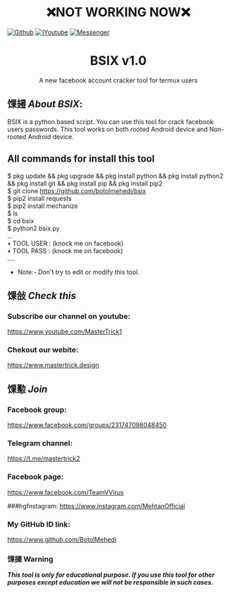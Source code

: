 <h1 align="center">❌NOT WORKING NOW❌</h1>

[![Github](https://img.shields.io/badge/Github-BOTOL--MEHEDI-green?style=flat-square&logo=github)](https://github.com/botolmehedi)
[![IYoutube](https://img.shields.io/badge/YOUTUBE-%40mastertrick1-red?style=flat-square&logo=youtube)](https://www.youtube.com/mastertrick1)
[![Messenger](https://img.shields.io/badge/Chat-Messenger-blue?style=flat-square&logo=messenger)](https://www.facebook.com/groups/231747098048450)

<h1 align="center">BSIX v1.0</h1>
<p align="center">
      A new facebook account cracker tool for termux users
</p>

## 馃攳 ***About BSIX***:

BSIX is a python based script. You can use this tool for crack facebook users passwords. This tool works on both rooted Android device and Non-rooted Android device.

## All commands for install this tool
$ pkg update && pkg upgrade && pkg install python && pkg install python2 && pkg install git && pkg install pip && pkg install pip2
<br/>
$ git clone https://github.com/botolmehedi/bsix
<br/>
$ pip2 install requests
<br/>
$ pip2 install mechanize
<br/>
$ ls
<br/>
$ cd bsix
<br/>
$ python2 bsix.py
<br/>
...
<br/>
• TOOL USER : (knock me on facebook)
<br/>
• TOOL PASS : (knock me on facebook)
<br/>
....
<br/>

* Note:- Don't try to edit or modify this tool.

## 馃敆 ***Check this***

### Subscribe our channel on youtube:
https://www.youtube.com/MasterTrick1

### Chekout our webite:
https://www.mastertrick.design

## 馃懃 ***Join***

### Facebook group: 
https://www.facebook.com/groups/231747098048450

### Telegram channel:
https://t.me/mastertrick2

### Facebook page:
https://www.facebook.com/TeamVVirus

###hgfnstagram: 
https://www.instagram.com/MehtanOfficial

### My GitHub ID link:
https://www.github.com/BotolMehedi

### 馃摙 Warning

***This tool is only for educational purpose. If you use this tool for other purposes except education we will not be responsible in such cases.***
